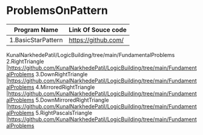 # ProblemsOnPattern

| Program Name             | Link Of Souce code                                                                   |
| ----------------- | ------------------------------------------------------------------ |
1.BasicStarPattern   |https://github.com/
KunalNarkhedePatil/LogicBuilding/tree/main/FundamentalProblems
2.RightTriangle   |https://github.com/KunalNarkhedePatil/LogicBuilding/tree/main/FundamentalProblems
3.DownRightTriangle   |https://github.com/KunalNarkhedePatil/LogicBuilding/tree/main/FundamentalProblems
4.MirroredRightTriangle   |https://github.com/KunalNarkhedePatil/LogicBuilding/tree/main/FundamentalProblems
5.DownMirroredRightTriangle   |https://github.com/KunalNarkhedePatil/LogicBuilding/tree/main/FundamentalProblems
5.RightPascalsTriangle   |https://github.com/KunalNarkhedePatil/LogicBuilding/tree/main/FundamentalProblems
